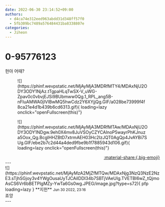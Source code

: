 ```yaml
---
date: 2022-06-30 23:14:52+09:00
authors:
  - d4ca74e312eed963abdd31d348ff57f0
  - 5fb309bc7489a576484431ba8338807e
categories:
  - Jiheon
---
```


# 0-95776123

<div class="post-container" markdown="1">
<div class="content-container md-sidebar__scrollwrap" markdown="1">

헌아 어때?
<figure markdown="1">
![](https://phinf.wevpstatic.net/MjAyMjA3MDRfMTY4/MDAxNjU2ODY3ODY1NjAz.tTgpaHLqTwSX-V_uWG-Zpav0c0vbvjEJSi9BUbmww0Qg.1_RPL_ang5B-nFIuAMWA0jIVIBwMQ5hwCdz2Y6XYjjQg.GIF/a028be73999f4f8ca21e4d1b439b6cd6313.gif){ loading=lazy onclick="openFullscreen(this)"}
</figure>

<figure markdown="1">
![](https://phinf.wevpstatic.net/MjAyMjA3MDRfMTAw/MDAxNjU2ODY3ODY1NDgw.9eh0X4mv8JuVSOyCZYCAInoP5wayrPhKJnuza5Oox_Qg.BcgIHHZBtD7xtrmAEH03Hc2IzJQT0AgQp4JvAYBi7SUg.GIF/ebe2b7c2d44a4ded9fbe9b1f7885943d106.gif){ loading=lazy onclick="openFullscreen(this)"}
</figure>


</div>
</div>

<div style="text-align: right;" markdown="1">
<a href="https://weverse.io/fromis9/fanpost/0-95776123" style="text-align: right;">:material-share:{.big-emoji}</a>
</div>
---

<div class="comments-container md-sidebar__scrollwrap" markdown="1">
<div class="comment" markdown="1">
<div class='id-container' markdown="1">
![](https://phinf.wevpstatic.net/MjAyMzA2MjZfMTQw/MDAxNjg3NzQ3NzE2NzE3.sTjhSGjoy3v4YWgOusaUyTJCAiIDDI34b7SBTjVAeUIg.TVETBI6wZ_tQjmoAsCS6Vr6bBETPlgMZy-YwTa6Gs0wg.JPEG/image.jpg?type=s72){ pfp loading=lazy }
**<span class="artist">지헌</span>** <small>Jun 30 2022, 23:16</small><br>
</div>
<div class='comment-body' markdown="1">
죠앙
</div>
</div>
</div>
---
